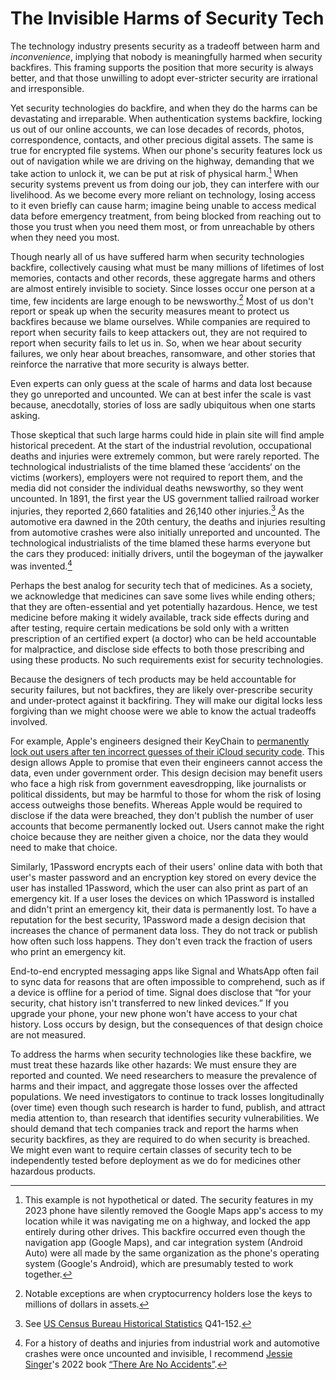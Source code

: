 # The Invisible Harms of Security Tech

The technology industry presents security as a tradeoff between harm and *inconvenience*, implying that nobody is meaningfully harmed when security backfires. This framing supports the position that more security is always better, and that those unwilling to adopt ever-stricter security are irrational and irresponsible.

Yet security technologies do backfire, and when they do the harms can be devastating and irreparable. When authentication systems backfire, locking us out of our online accounts, we can lose decades of records, photos, correspondence, contacts, and other precious digital assets. The same is true for encrypted file systems. When our phone's security features lock us out of navigation while we are driving on the highway, demanding that we take action to unlock it, we can be put at risk of physical harm.[^locked-navigation] When security systems prevent us from doing our job, they can interfere with our livelihood. As we become every more reliant on technology, losing access to it even briefly can cause harm; imagine being unable to access medical data before emergency treatment, from being blocked from reaching out to those you trust when you need them most, or from unreachable by others when they need you most. 

<!-- Losses:
Lost human connection and relationships -->

Though nearly all of us have suffered harm when security technologies backfire, collectively causing what must be many millions of lifetimes of lost memories, contacts and other records, these aggregate harms and others are almost entirely invisible to society. Since losses occur one person at a time, few incidents are large enough to be newsworthy.[^cryptocurrency] Most of us don't report or speak up when the security measures meant to protect us backfires because we blame ourselves. While companies are required to report when security fails to keep attackers out, they are not required to report when security fails to let us in. So, when we hear about security failures, we only hear about breaches, ransomware, and other stories that reinforce the narrative that more security is always better.

Even experts can only guess at the scale of harms and data lost because they go unreported and uncounted. We can at best infer the scale is vast because, anecdotally, stories of loss are sadly ubiquitous when one starts asking.

Those skeptical that such large harms could hide in plain site will find ample historical precedent. At the start of the industrial revolution, occupational deaths and injuries were extremely common, but were rarely reported. The technological industrialists of the time blamed these ‘accidents‘ on the victims (workers), employers were not required to report them, and the media did not consider the individual deaths newsworthy, so they went uncounted. In 1891, the first year the US government tallied railroad worker injuries, they reported 2,660 fatalities and 26,140 other injuries.[^railroad-injuries] As the automotive era dawned in the 20th century, the deaths and injuries resulting from automotive crashes were also initially unreported and uncounted. The technological industrialists of the time blamed these harms everyone but the cars they produced: initially drivers, until the bogeyman of the jaywalker was invented.[^no-accidents] 

Perhaps the best analog for security tech that of medicines. As a society, we acknowledge that medicines can save some lives while ending others; that they are often-essential and yet potentially hazardous. Hence, we test medicine before making it widely available, track side effects during and after testing, require certain medications be sold only with a written prescription of an certified expert (a doctor) who can be held accountable for malpractice, and disclose side effects to both those prescribing and using these products. No such requirements exist for security technologies.

Because the designers of tech products may be held accountable for security failures, but not backfires, they are likely over-prescribe security and under-protect against it backfiring. They will make our digital locks less forgiving than we might choose were we able to know the actual tradeoffs involved.

For example, Apple's engineers designed their KeyChain to [permanently lock out users after ten incorrect guesses of their iCloud security code](https://support.apple.com/guide/security/escrow-security-for-icloud-keychain-sec3e341e75d/1/web/1). This design allows Apple to promise that even their engineers cannot access the data, even under government order. This design decision may benefit users who face a high risk from government eavesdropping, like journalists or political dissidents, but may be harmful to those for whom the risk of losing access outweighs those benefits. Whereas Apple would be required to disclose if the data were breached, they don't publish the number of user accounts that become permanently locked out. Users cannot make the right choice because they are neither given a choice, nor the data they would need to make that choice.

Similarly, 1Password encrypts each of their users' online data with both that user's master password and an encryption key stored on every device the user has installed 1Password, which the user can also print as part of an emergency kit. If a user loses the devices on which 1Password is installed and didn't print an emergency kit, their data is permanently lost. To have a reputation for the best security, 1Password made a design decision that increases the chance of permanent data loss. They do not track or publish how often such loss happens. They don't even track the fraction of users who print an emergency kit.

End-to-end encrypted messaging apps like Signal and WhatsApp often fail to sync data for reasons that are often impossible to comprehend, such as if a device is offline for a period of time. Signal does disclose that “for your security, chat history isn't transferred to new linked devices.” If you upgrade your phone, your new phone won't have access to your chat history. Loss occurs by design, but the consequences of that design choice are not measured.

To address the harms when security technologies like these backfire, we must treat these hazards like other hazards: We must ensure they are reported and counted. We need researchers to measure the prevalence of harms and their impact, and aggregate those losses over the affected populations. We need investigators to continue to track losses longitudinally (over time) even though such research is harder to fund, publish, and attract media attention to, than research that identifies security vulnerabilities. We should demand that tech companies track and report the harms when security backfires, as they are required to do when security is breached. We might even want to require certain classes of security tech to be independently tested before deployment as we do for medicines other hazardous products.


[^locked-navigation]: This example is not hypothetical or dated. The security features in my 2023 phone have silently removed the Google Maps app's access to my location while it was navigating me on a highway, and locked the app entirely during other drives. This backfire occurred even though the navigation app (Google Maps), and car integration system (Android Auto) were all made by the same organization as the phone's operating system (Google's Android), which are presumably tested to work together.

[^cryptocurrency]: Notable exceptions are when cryptocurrency holders lose the keys to millions of dollars in assets.

[^railroad-injuries]: See [US Census Bureau Historical Statistics](https://www2.census.gov/library/publications/1960/compendia/hist_stats_colonial-1957/hist_stats_colonial-1957-chQ.pdf) Q41-152.

[^no-accidents]: For a history of deaths and injuries from industrial work and automotive crashes were once uncounted and invisible, I recommend [Jessie Singer](https://jessiesinger.com/)'s 2022 book [“There Are No Accidents”](https://www.simonandschuster.com/books/There-Are-No-Accidents/Jessie-Singer/9781797139241).